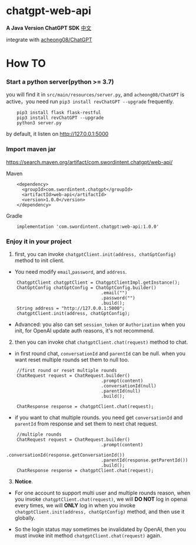 # chatgpt-web-api
**A Java Version ChatGPT SDK** [中文](https://github.com/swordintent/chatgpt-web-api/wiki/%E7%AE%80%E4%BB%8B)

integrate with [acheong08/ChatGPT](https://github.com/acheong08/ChatGPT)

# How TO

### Start a python server(python >= 3.7)

you will find it in `src/main/resources/server.py`, and `acheong08/ChatGPT` is active，you need run `pip3 install revChatGPT --upgrade` frequently.

```
    pip3 install flask flask-restful
    pip3 install revChatGPT --upgrade
    python3 server.py
```

by default, it listen on http://127.0.0.1:5000 


### Import maven jar

https://search.maven.org/artifact/com.swordintent.chatgpt/web-api/

Maven
```
    <dependency>
      <groupId>com.swordintent.chatgpt</groupId>
      <artifactId>web-api</artifactId>
      <version>1.0.0</version>
    </dependency>
```

Gradle

```
    implementation 'com.swordintent.chatgpt:web-api:1.0.0'
```


### Enjoy it in your project


1. first, you can invoke `chatgptClient.init(address, chatGptConfig)` method to init client.

* You need modify `email`,`password`, and `address`.

```
    ChatgptClient chatgptClient = ChatgptClientImpl.getInstance();
    ChatGptConfig chatGptConfig = ChatGptConfig.builder()
                                    .email("")
                                    .password("")
                                    .build();
    String address = "http://127.0.0.1:5000";
    chatgptClient.init(address, chatGptConfig);
```

* Advanced: you also can set `session_token` or `Authorization` when you init, for OpenAI update auth reasons, it's not recommend.

2. then you can invoke chat `chatgptClient.chat(request)` method to chat. 

* in first round chat, `conversationId` and `parentId` can be null. 
when you want reset multiple rounds set them to null too.


```
    //first round or reset multiple rounds
    ChatRequest request = ChatRequest.builder()
                                    .prompt(content)
                                    .conversationId(null)
                                    .parentId(null)
                                    .build();
    
    ChatResponse response = chatgptClient.chat(request);

```


* if you want to chat multiple rounds. you need get `conversationId` and `parentId` from response and set them to next chat request. 


```
    //multiple rounds  
    ChatRequest request = ChatRequest.builder()
                                    .prompt(content)
                                    .conversationId(response.getConversationId())
                                    .parentId(response.getParentId())
                                    .build();
    ChatResponse response = chatgptClient.chat(request);
```


3. **Notice**.

* For one account to support multi user and multiple rounds reason, when you invoke `chatgptClient.chat(request)`, we will **DO NOT** log in openai every times, we will **ONLY** log in when you invoke `chatgptClient.init(address, chatGptConfig)` method, and then use it globally.

* So the login status may sometimes be invalidated by OpenAI, then you must invoke init method `chatgptClient.chat(request)` again.



